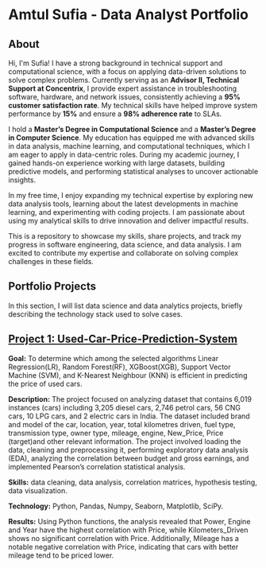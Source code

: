 # Amtul Sufia - Data Analyst Portfolio

## About

Hi, I'm Sufia! I have a strong background in technical support and computational science, with a focus on applying data-driven solutions to solve complex problems. Currently serving as an **Advisor II, Technical Support at Concentrix**, I provide expert assistance in troubleshooting software, hardware, and network issues, consistently achieving a **95% customer satisfaction rate**. My technical skills have helped improve system performance by **15%** and ensure a **98% adherence rate** to SLAs.

I hold a **Master’s Degree in Computational Science** and a **Master’s Degree in Computer Science**. My education has equipped me with advanced skills in data analysis, machine learning, and computational techniques, which I am eager to apply in data-centric roles. During my academic journey, I gained hands-on experience working with large datasets, building predictive models, and performing statistical analyses to uncover actionable insights.

In my free time, I enjoy expanding my technical expertise by exploring new data analysis tools, learning about the latest developments in machine learning, and experimenting with coding projects. I am passionate about using my analytical skills to drive innovation and deliver impactful results.

This is a repository to showcase my skills, share projects, and track my progress in software engineering, data science, and data analysis. I am excited to contribute my expertise and collaborate on solving complex challenges in these fields.

## Portfolio Projects
In this section, I will list data science and data analytics projects, briefly describing the technology stack used to solve cases. 

## [Project 1: Used-Car-Price-Prediction-System](https://github.com/Sufia-Amtul/Used-Car-Price-Prediction-System)

**Goal:** To determine which among the selected algorithms Linear Regression(LR), Random Forest(RF), XGBoost(XGB), Support Vector Machine (SVM), and K-Nearest Neighbour (KNN) is efficient in predicting the price of used cars.

**Description:** The project focused on analyzing dataset that contains 6,019 instances (cars) including 3,205 diesel cars, 2,746 petrol cars, 56 CNG cars, 10 LPG cars, and 2 electric cars in India.  The dataset included brand and model of the car, location, year, total kilometres driven, fuel type, transmission type, owner type, mileage, engine, New_Price, Price (target)and other relevant information. The project involved loading the data, cleaning and preprocessing it, performing exploratory data analysis (EDA), analyzing the correlation between budget and gross earnings, and implemented Pearson’s correlation statistical analysis.

**Skills:** data cleaning, data analysis, correlation matrices, hypothesis testing, data visualization.

**Technology:** Python, Pandas, Numpy, Seaborn, Matplotlib, SciPy.

**Results:** Using Python functions, the analysis revealed that Power, Engine and Year have the highest correlation with Price, while Kilometers_Driven shows no significant correlation with Price. Additionally, Mileage has a notable negative correlation with Price, indicating that cars with better mileage tend to be priced lower.
  

